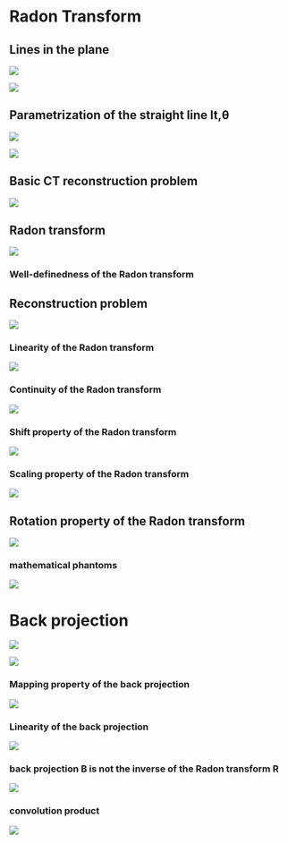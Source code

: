 # Radon Transform

## Lines in the plane
![](https://github.com/leesangjun1903/Computer-Tomograpy/blob/main/image/%E1%84%89%E1%85%B3%E1%84%8F%E1%85%B3%E1%84%85%E1%85%B5%E1%86%AB%E1%84%89%E1%85%A3%E1%86%BA%202024-05-01%20%E1%84%8B%E1%85%A9%E1%84%92%E1%85%AE%2011.31.03.png)

![](https://github.com/leesangjun1903/Computer-Tomograpy/blob/main/image/%E1%84%89%E1%85%B3%E1%84%8F%E1%85%B3%E1%84%85%E1%85%B5%E1%86%AB%E1%84%89%E1%85%A3%E1%86%BA%202024-05-01%20%E1%84%8B%E1%85%A9%E1%84%92%E1%85%AE%2011.31.20.png)

## Parametrization of the straight line lt,θ
![](https://github.com/leesangjun1903/Computer-Tomograpy/blob/main/image/%E1%84%89%E1%85%B3%E1%84%8F%E1%85%B3%E1%84%85%E1%85%B5%E1%86%AB%E1%84%89%E1%85%A3%E1%86%BA%202024-05-01%20%E1%84%8B%E1%85%A9%E1%84%92%E1%85%AE%2011.31.29.png)

![](https://github.com/leesangjun1903/Computer-Tomograpy/blob/main/image/%E1%84%89%E1%85%B3%E1%84%8F%E1%85%B3%E1%84%85%E1%85%B5%E1%86%AB%E1%84%89%E1%85%A3%E1%86%BA%202024-05-01%20%E1%84%8B%E1%85%A9%E1%84%92%E1%85%AE%2011.31.37.png)

## Basic CT reconstruction problem
![](https://github.com/leesangjun1903/Computer-Tomograpy/blob/main/image/%E1%84%89%E1%85%B3%E1%84%8F%E1%85%B3%E1%84%85%E1%85%B5%E1%86%AB%E1%84%89%E1%85%A3%E1%86%BA%202024-05-01%20%E1%84%8B%E1%85%A9%E1%84%92%E1%85%AE%2011.31.47.png)

## Radon transform
![](https://github.com/leesangjun1903/Computer-Tomograpy/blob/main/image/%E1%84%89%E1%85%B3%E1%84%8F%E1%85%B3%E1%84%85%E1%85%B5%E1%86%AB%E1%84%89%E1%85%A3%E1%86%BA%202024-05-01%20%E1%84%8B%E1%85%A9%E1%84%92%E1%85%AE%2011.32.18.png)

### Well-definedness of the Radon transform

## Reconstruction problem
![](https://github.com/leesangjun1903/Computer-Tomograpy/blob/main/image/%E1%84%89%E1%85%B3%E1%84%8F%E1%85%B3%E1%84%85%E1%85%B5%E1%86%AB%E1%84%89%E1%85%A3%E1%86%BA%202024-05-01%20%E1%84%8B%E1%85%A9%E1%84%92%E1%85%AE%2011.32.39.png)

### Linearity of the Radon transform
![](https://github.com/leesangjun1903/Computer-Tomograpy/blob/main/image/%E1%84%89%E1%85%B3%E1%84%8F%E1%85%B3%E1%84%85%E1%85%B5%E1%86%AB%E1%84%89%E1%85%A3%E1%86%BA%202024-05-01%20%E1%84%8B%E1%85%A9%E1%84%92%E1%85%AE%2011.32.49.png)

### Continuity of the Radon transform
![](https://github.com/leesangjun1903/Computer-Tomograpy/blob/main/image/%E1%84%89%E1%85%B3%E1%84%8F%E1%85%B3%E1%84%85%E1%85%B5%E1%86%AB%E1%84%89%E1%85%A3%E1%86%BA%202024-05-01%20%E1%84%8B%E1%85%A9%E1%84%92%E1%85%AE%2011.32.58.png)

### Shift property of the Radon transform
![](https://github.com/leesangjun1903/Computer-Tomograpy/blob/main/image/%E1%84%89%E1%85%B3%E1%84%8F%E1%85%B3%E1%84%85%E1%85%B5%E1%86%AB%E1%84%89%E1%85%A3%E1%86%BA%202024-05-01%20%E1%84%8B%E1%85%A9%E1%84%92%E1%85%AE%2011.33.33.png)

### Scaling property of the Radon transform
![](https://github.com/leesangjun1903/Computer-Tomograpy/blob/main/image/%E1%84%89%E1%85%B3%E1%84%8F%E1%85%B3%E1%84%85%E1%85%B5%E1%86%AB%E1%84%89%E1%85%A3%E1%86%BA%202024-05-01%20%E1%84%8B%E1%85%A9%E1%84%92%E1%85%AE%2011.33.51.png)

## Rotation property of the Radon transform
![](https://github.com/leesangjun1903/Computer-Tomograpy/blob/main/image/%E1%84%89%E1%85%B3%E1%84%8F%E1%85%B3%E1%84%85%E1%85%B5%E1%86%AB%E1%84%89%E1%85%A3%E1%86%BA%202024-05-01%20%E1%84%8B%E1%85%A9%E1%84%92%E1%85%AE%2011.34.04.png)

### mathematical phantoms
![](https://github.com/leesangjun1903/Computer-Tomograpy/blob/main/image/%E1%84%89%E1%85%B3%E1%84%8F%E1%85%B3%E1%84%85%E1%85%B5%E1%86%AB%E1%84%89%E1%85%A3%E1%86%BA%202024-05-01%20%E1%84%8B%E1%85%A9%E1%84%92%E1%85%AE%2011.36.52.png)

# Back projection
![](https://github.com/leesangjun1903/Computer-Tomograpy/blob/main/image/%E1%84%89%E1%85%B3%E1%84%8F%E1%85%B3%E1%84%85%E1%85%B5%E1%86%AB%E1%84%89%E1%85%A3%E1%86%BA%202024-05-01%20%E1%84%8B%E1%85%A9%E1%84%92%E1%85%AE%2011.37.22.png)

![](https://github.com/leesangjun1903/Computer-Tomograpy/blob/main/image/%E1%84%89%E1%85%B3%E1%84%8F%E1%85%B3%E1%84%85%E1%85%B5%E1%86%AB%E1%84%89%E1%85%A3%E1%86%BA%202024-05-01%20%E1%84%8B%E1%85%A9%E1%84%92%E1%85%AE%2011.38.17.png)

### Mapping property of the back projection
![](https://github.com/leesangjun1903/Computer-Tomograpy/blob/main/image/%E1%84%89%E1%85%B3%E1%84%8F%E1%85%B3%E1%84%85%E1%85%B5%E1%86%AB%E1%84%89%E1%85%A3%E1%86%BA%202024-05-01%20%E1%84%8B%E1%85%A9%E1%84%92%E1%85%AE%2011.40.02.png)

### Linearity of the back projection
![](https://github.com/leesangjun1903/Computer-Tomograpy/blob/main/image/%E1%84%89%E1%85%B3%E1%84%8F%E1%85%B3%E1%84%85%E1%85%B5%E1%86%AB%E1%84%89%E1%85%A3%E1%86%BA%202024-05-01%20%E1%84%8B%E1%85%A9%E1%84%92%E1%85%AE%2011.41.13.png)

### back projection B is not the inverse of the Radon transform R
![](https://github.com/leesangjun1903/Computer-Tomograpy/blob/main/image/%E1%84%89%E1%85%B3%E1%84%8F%E1%85%B3%E1%84%85%E1%85%B5%E1%86%AB%E1%84%89%E1%85%A3%E1%86%BA%202024-05-01%20%E1%84%8B%E1%85%A9%E1%84%92%E1%85%AE%2011.42.53.png)

### convolution product
![](https://github.com/leesangjun1903/Computer-Tomograpy/blob/main/image/%E1%84%89%E1%85%B3%E1%84%8F%E1%85%B3%E1%84%85%E1%85%B5%E1%86%AB%E1%84%89%E1%85%A3%E1%86%BA%202024-05-02%20%E1%84%8B%E1%85%A9%E1%84%92%E1%85%AE%207.27.17.png)
